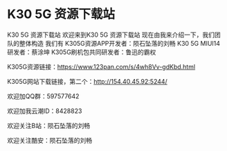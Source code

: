 # K30 5G 资源下载站
K30 5G 资源下载站
欢迎来到K30 5G 资源下载站
现在由我来介绍一下，我们团队的整体构造
我们有
K305G资源APP开发者：陨石坠落的刘畅
K30 5G MIUI14研发者：蔡涂坤
K305G刷机包共同研发者：鲁迅的霸权

K305G资源链接：https://www.123pan.com/s/4wh8Vv-gdKbd.html

K305G网站下载链接，第二个：http://154.40.45.92:5244/

欢迎加QQ群：597577642

欢迎加我云潮ID：8428823

欢迎关注B站：陨石坠落的刘畅

欢迎关注酷安：陨石坠落的刘畅
